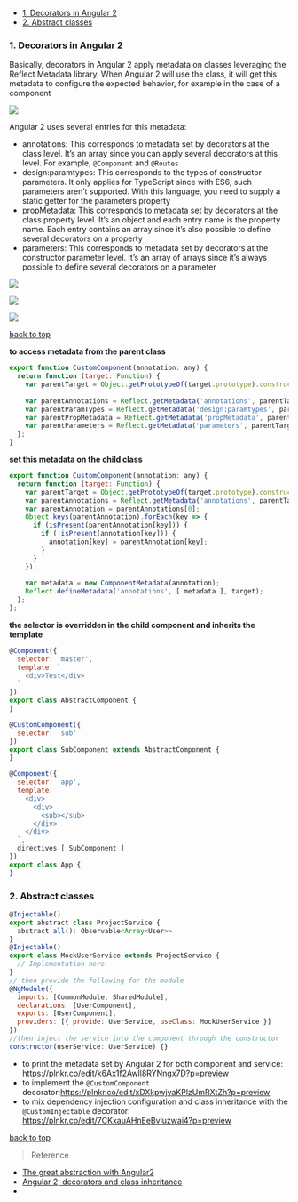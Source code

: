 - [1. Decorators in Angular 2](#Decorators-in-Angular2)
- [2. Abstract classes](#Abstract-classes)

<h3 id="Decorators-in-Angular2">1. Decorators in Angular 2</h3>

Basically, decorators in Angular 2 apply metadata on classes leveraging the Reflect Metadata library. When Angular 2 will use the class, it will get this metadata to configure the expected behavior, for example in the case of a component

![](http://i.imgur.com/QpyV9re.png)

Angular 2 uses several entries for this metadata:

- annotations:       This corresponds to metadata set by decorators at the class level. It’s an array since you can apply several decorators at this level. For example, `@Component` and `@Routes`
- design:paramtypes: This corresponds to the types of constructor parameters. It only applies for TypeScript since with ES6, such parameters aren’t supported. With this language, you need to supply a static getter for the parameters property
- propMetadata:      This corresponds to metadata set by decorators at the class property level. It’s an object and each entry name is the property name. Each entry contains an array since it’s also possible to define several decorators on a property
- parameters:        This corresponds to metadata set by decorators at the constructor parameter level. It’s an array of arrays since it’s always possible to define several decorators on a parameter

![](http://i.imgur.com/krsR1PM.png)

![](http://i.imgur.com/C35b3tg.png)

![](http://i.imgur.com/VXx65ko.png)

[back to top](#top)

**to access metadata from the parent class**

```javascript
export function CustomComponent(annotation: any) {
  return function (target: Function) {
    var parentTarget = Object.getPrototypeOf(target.prototype).constructor;
    
    var parentAnnotations = Reflect.getMetadata('annotations', parentTarget);
    var parentParamTypes = Reflect.getMetadata('design:paramtypes', parentTarget);
    var parentPropMetadata = Reflect.getMetadata('propMetadata', parentTarget);
    var parentParameters = Reflect.getMetadata('parameters', parentTarget);
  };
}
```

**set this metadata on the child class**

```javascript
export function CustomComponent(annotation: any) {
  return function (target: Function) {
    var parentTarget = Object.getPrototypeOf(target.prototype).constructor;
    var parentAnnotations = Reflect.getMetadata('annotations', parentTarget);
    var parentAnnotation = parentAnnotations[0];
    Object.keys(parentAnnotation).forEach(key => {
      if (isPresent(parentAnnotation[key])) {
        if (!isPresent(annotation[key])) {
          annotation[key] = parentAnnotation[key];
        }
      }
    });
    
    var metadata = new ComponentMetadata(annotation);
    Reflect.defineMetadata('annotations', [ metadata ], target);
  };
};
```

**the selector is overridden in the child component and inherits the template**

```javascript
@Component({
  selector: 'master',
  template: `
    <div>Test</div>
  `
})
export class AbstractComponent {
}

@CustomComponent({
  selector: 'sub'
})
export class SubComponent extends AbstractComponent {
}

@Component({
  selector: 'app',
  template: `
    <div>
      <div>
        <sub></sub>
      </div>
    </div>
  `,
  directives [ SubComponent ]
})
export class App {
}
```

<h3 id="Abstract-classes">2. Abstract classes</h3>

```javascript
@Injectable()
export abstract class ProjectService {  
  abstract all(): Observable<Array<User>>
}
@Injectable()
export class MockUserService extends ProjectService {  
  // Implementation here.
}
// then provide the following for the module
@NgModule({
  imports: [CommonModule, SharedModule],
  declarations: [UserComponent],
  exports: [UserComponent],
  providers: [{ provide: UserService, useClass: MockUserService }]
})
//then inject the service into the component through the constructor
constructor(userService: UserService) {}  
```

- to print the metadata set by Angular 2 for both component and service: https://plnkr.co/edit/k6Ax1f2Awll8RYNngx7D?p=preview
- to implement the `@CustomComponent` decorator:https://plnkr.co/edit/xDXkpwjvaKPlzUmRXtZh?p=preview
- to mix dependency injection configuration and class inheritance with the `@CustomInjectable` decorator: https://plnkr.co/edit/7CKxauAHnEeBvluzwai4?p=preview

[back to top](#top)

> Reference

- [The great abstraction with Angular2](https://freshweb.io/the-great-abstraction-with-angular2/)
- [Angular 2, decorators and class inheritance](https://medium.com/@ttemplier/angular2-decorators-and-class-inheritance-905921dbd1b7)
- 
